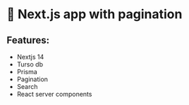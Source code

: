 # :boar: Next.js app with pagination

## Features:

- Nextjs 14
- Turso db
- Prisma
- Pagination
- Search
- React server components
